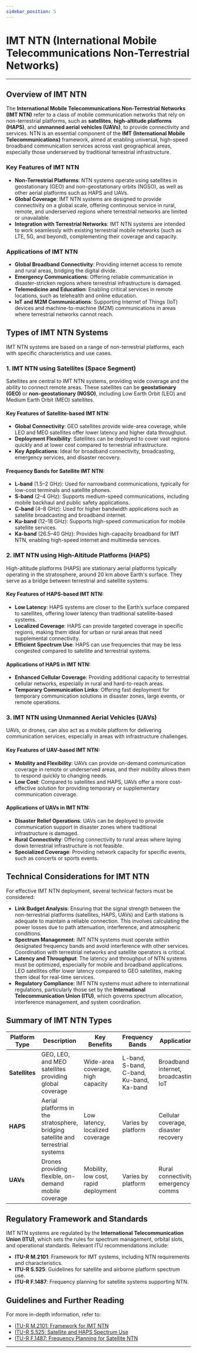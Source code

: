 ```yaml
---
sidebar_position: 5
---
```


# IMT NTN (International Mobile Telecommunications Non-Terrestrial Networks)

---

## Overview of IMT NTN

The **International Mobile Telecommunications Non-Terrestrial Networks (IMT NTN)** refer to a class of mobile communication networks that rely on non-terrestrial platforms, such as **satellites**, **high-altitude platforms (HAPS)**, and **unmanned aerial vehicles (UAVs)**, to provide connectivity and services. NTN is an essential component of the **IMT (International Mobile Telecommunications)** framework, aimed at enabling universal, high-speed broadband communication services across vast geographical areas, especially those underserved by traditional terrestrial infrastructure.

### Key Features of IMT NTN

- **Non-Terrestrial Platforms**: NTN systems operate using satellites in geostationary (GEO) and non-geostationary orbits (NGSO), as well as other aerial platforms such as HAPS and UAVs.
- **Global Coverage**: IMT NTN systems are designed to provide connectivity on a global scale, offering continuous service in rural, remote, and underserved regions where terrestrial networks are limited or unavailable.
- **Integration with Terrestrial Networks**: IMT NTN systems are intended to work seamlessly with existing terrestrial mobile networks (such as LTE, 5G, and beyond), complementing their coverage and capacity.

### Applications of IMT NTN

- **Global Broadband Connectivity**: Providing internet access to remote and rural areas, bridging the digital divide.
- **Emergency Communications**: Offering reliable communication in disaster-stricken regions where terrestrial infrastructure is damaged.
- **Telemedicine and Education**: Enabling critical services in remote locations, such as telehealth and online education.
- **IoT and M2M Communications**: Supporting Internet of Things (IoT) devices and machine-to-machine (M2M) communications in areas where terrestrial networks cannot reach.

## Types of IMT NTN Systems

IMT NTN systems are based on a range of non-terrestrial platforms, each with specific characteristics and use cases.

### 1. IMT NTN using Satellites (Space Segment)

Satellites are central to IMT NTN systems, providing wide coverage and the ability to connect remote areas. These satellites can be **geostationary (GEO)** or **non-geostationary (NGSO)**, including Low Earth Orbit (LEO) and Medium Earth Orbit (MEO) satellites.

#### Key Features of Satellite-based IMT NTN:

- **Global Connectivity**: GEO satellites provide wide-area coverage, while LEO and MEO satellites offer lower latency and higher data throughput.
- **Deployment Flexibility**: Satellites can be deployed to cover vast regions quickly and at lower cost compared to terrestrial infrastructure.
- **Key Applications**: Ideal for broadband connectivity, broadcasting, emergency services, and disaster recovery.

#### Frequency Bands for Satellite IMT NTN:

- **L-band** (1.5–2 GHz): Used for narrowband communications, typically for low-cost terminals and satellite phones.
- **S-band** (2–4 GHz): Supports medium-speed communications, including mobile backhaul and public safety applications.
- **C-band** (4–8 GHz): Used for higher bandwidth applications such as satellite broadcasting and broadband internet.
- **Ku-band** (12–18 GHz): Supports high-speed communication for mobile satellite services.
- **Ka-band** (26.5–40 GHz): Provides high-capacity broadband for IMT NTN, enabling high-speed internet and multimedia services.

### 2. IMT NTN using High-Altitude Platforms (HAPS)

High-altitude platforms (HAPS) are stationary aerial platforms typically operating in the stratosphere, around 20 km above Earth's surface. They serve as a bridge between terrestrial and satellite systems.

#### Key Features of HAPS-based IMT NTN:

- **Low Latency**: HAPS systems are closer to the Earth’s surface compared to satellites, offering lower latency than traditional satellite-based systems.
- **Localized Coverage**: HAPS can provide targeted coverage in specific regions, making them ideal for urban or rural areas that need supplemental connectivity.
- **Efficient Spectrum Use**: HAPS can use frequencies that may be less congested compared to satellite and terrestrial systems.

#### Applications of HAPS in IMT NTN:

- **Enhanced Cellular Coverage**: Providing additional capacity to terrestrial cellular networks, especially in rural and hard-to-reach areas.
- **Temporary Communication Links**: Offering fast deployment for temporary communication solutions in disaster zones, large events, or remote operations.

### 3. IMT NTN using Unmanned Aerial Vehicles (UAVs)

UAVs, or drones, can also act as a mobile platform for delivering communication services, especially in areas with infrastructure challenges.

#### Key Features of UAV-based IMT NTN:

- **Mobility and Flexibility**: UAVs can provide on-demand communication coverage in remote or underserved areas, and their mobility allows them to respond quickly to changing needs.
- **Low Cost**: Compared to satellites and HAPS, UAVs offer a more cost-effective solution for providing temporary or supplementary communication coverage.

#### Applications of UAVs in IMT NTN:

- **Disaster Relief Operations**: UAVs can be deployed to provide communication support in disaster zones where traditional infrastructure is damaged.
- **Rural Connectivity**: Offering connectivity to rural areas where laying down terrestrial infrastructure is not feasible.
- **Specialized Coverage**: Providing network capacity for specific events, such as concerts or sports events.

## Technical Considerations for IMT NTN

For effective IMT NTN deployment, several technical factors must be considered:

- **Link Budget Analysis**: Ensuring that the signal strength between the non-terrestrial platforms (satellites, HAPS, UAVs) and Earth stations is adequate to maintain a reliable connection. This involves calculating the power losses due to path attenuation, interference, and atmospheric conditions.
- **Spectrum Management**: IMT NTN systems must operate within designated frequency bands and avoid interference with other services. Coordination with terrestrial networks and satellite operators is critical.
- **Latency and Throughput**: The latency and throughput of NTN systems must be optimized, especially for mobile and broadband applications. LEO satellites offer lower latency compared to GEO satellites, making them ideal for real-time services.
- **Regulatory Compliance**: IMT NTN systems must adhere to international regulations, particularly those set by the **International Telecommunication Union (ITU)**, which governs spectrum allocation, interference management, and system coordination.

## Summary of IMT NTN Types

| Platform Type      | Description                                         | Key Benefits                                 | Frequency Bands                           | Applications                           |
|--------------------|-----------------------------------------------------|----------------------------------------------|-------------------------------------------|----------------------------------------|
| **Satellites**      | GEO, LEO, and MEO satellites providing global coverage | Wide-area coverage, high capacity           | L-band, S-band, C-band, Ku-band, Ka-band | Broadband internet, broadcasting, IoT |
| **HAPS**            | Aerial platforms in the stratosphere, bridging satellite and terrestrial systems | Low latency, localized coverage             | Varies by platform                        | Cellular coverage, disaster recovery |
| **UAVs**            | Drones providing flexible, on-demand mobile coverage | Mobility, low cost, rapid deployment        | Varies by platform                        | Rural connectivity, emergency comms   |

## Regulatory Framework and Standards

IMT NTN systems are regulated by the **International Telecommunication Union (ITU)**, which sets the rules for spectrum management, orbital slots, and operational standards. Relevant ITU recommendations include:

- **ITU-R M.2101**: Framework for IMT systems, including NTN requirements and characteristics.
- **ITU-R S.525**: Guidelines for satellite and airborne platform spectrum use.
- **ITU-R F.1487**: Frequency planning for satellite systems supporting NTN.

## Guidelines and Further Reading

For more in-depth information, refer to:

- [ITU-R M.2101: Framework for IMT NTN](https://www.itu.int/rec/R-REC-M.2101/en)
- [ITU-R S.525: Satellite and HAPS Spectrum Use](https://www.itu.int/rec/R-REC-S.525/en)
- [ITU-R F.1487: Frequency Planning for Satellite NTN](https://www.itu.int/rec/R-REC-F.1487/en)

---